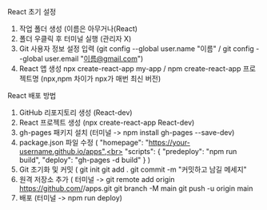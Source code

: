 React 초기 설정
1. 작업 폴더 생성 (이름은 아무거나(React)
2. 폴더 우클릭 후 터미널 실행 (관리자 X)
3. Git 사용자 정보 설정 입력 (git config --global user.name "이름" / git config --global user.email "이름@gmail.com")
4. React 앱 생성 npx create-react-app my-app / npm create-react-app 프로젝트명 (npx,npm 차이가 npx가 매번 최신 버전)

React 배포 방법
1. GitHub 리포지토리 생성 (React-dev)
2. React 프로젝트 생성 (npx create-react-app React-dev)
3. gh-pages 패키지 설치 (터미널 -> npm install gh-pages --save-dev)
4. package.json 파일 수정 (
"homepage": "https://your-username.github.io/apps",<br>
"scripts": {
  "predeploy": "npm run build",
  "deploy": "gh-pages -d build"
}
)
5. Git 초기화 및 커밋 (
   git init
   git add .
   git commit -m "커밋하고 남길 메세지"
6. 원격 저장소 추가 (
   터미널 -> git remote add origin https://github.com/<your-username>/apps.git
   git branch -M main
   git push -u origin main
7. 배포 (터미널 -> npm run deploy)
